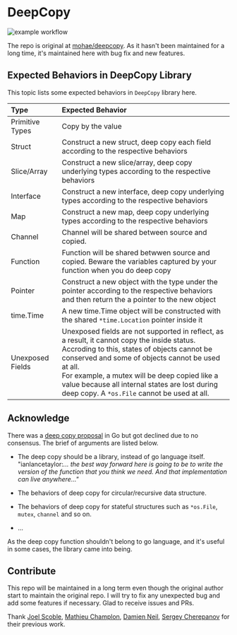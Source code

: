 # DeepCopy

![example workflow](https://github.com/xieyuschen/deepcopy/actions/workflows/go.yml/badge.svg)

The repo is original at [mohae/deepcopy](github.com/mohae/deepcopy). As it hasn't been maintained for a long time, it's
maintained here with bug fix and new features.

## Expected Behaviors in DeepCopy Library

This topic lists some expected behaviors in `DeepCopy` library here.

| Type             | Expected Behavior                                                                                                                                                                                                                                                                                                                                            |
| :--------------- | :----------------------------------------------------------------------------------------------------------------------------------------------------------------------------------------------------------------------------------------------------------------------------------------------------------------------------------------------------------- |
| Primitive Types  | Copy by the value                                                                                                                                                                                                                                                                                                                                            |
| Struct           | Construct a new struct, deep copy each field according to the respective behaviors                                                                                                                                                                                                                                                                           |
| Slice/Array      | Construct a new slice/array, deep copy underlying types according to the respective behaviors                                                                                                                                                                                                                                                                |
| Interface        | Construct a new interface, deep copy underlying types according to the respective behaviors                                                                                                                                                                                                                                                                  |
| Map              | Construct a new map, deep copy underlying types according to the respective behaviors                                                                                                                                                                                                                                                                        |
| Channel          | Channel will be shared between source and copied.                                                                                                                                                                                                                                                                                                            |
| Function         | Function will be shared betwwen source and copied. Beware the variables captured by your function when you do deep copy                                                                                                                                                                                                                                      |
| Pointer          | Construct a new object with the type under the pointer according to the respective behaviors and then return the a pointer to the new object                                                                                                                                                                                                                 |
| time.Time        | A new time.Time object will be constructed with the shared `*time.Location` pointer inside it                                                                                                                                                                                                                                                                |
| Unexposed Fields | Unexposed fields are not supported in reflect, as a result, it cannot copy the inside status. <br/>Accroding to this, states of objects cannot be conserved and some of objects cannot be used at all. <br/>For example, a mutex will be deep copied like a value because all internal states are lost during deep copy. A `*os.File` cannot be used at all. |

## Acknowledge

There was a [deep copy proposal](https://github.com/golang/go/issues/51520) in Go but got declined due to no consensus.
The brief of arguments are listed below.

- The deep copy should be a library, instead of go language itself.  
  "ianlancetaylor:_... the best way forward here is going to be to write the version of the function that you think we need. And that implementation can live anywhere..."_

- The behaviors of deep copy for circular/recursive data structure.
- The behaviors of deep copy for stateful structures such as `*os.File`, `mutex`, `channel` and so on.
- ...

As the deep copy function shouldn't belong to go language, and it's useful in some cases, the library came into being.

## Contribute

This repo will be maintained in a long term even though the original author start to maintain the original repo. I will
try to fix any unexpected bug and add some features if necessary. Glad to receive issues and PRs.

Thank [Joel Scoble](https://github.com/mohae), [Mathieu Champlon](https://github.com/mat007), [Damien Neil](https://github.com/neild), [Sergey Cherepanov](https://github.com/cheggaaa) for their previous work.
